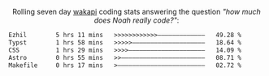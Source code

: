 <p align="center">Rolling seven day <a href="https://wakapi.dev/"/>wakapi</a> coding stats answering the question <i>"how much does Noah really code?"</i>:</p>
<!--START_SECTION:waka-->

```txt
Ezhil        5 hrs 11 mins   >>>>>>>>>>>>—————————————   49.28 %
Typst        1 hrs 58 mins   >>>>>————————————————————   18.64 %
CSS          1 hrs 29 mins   >>>>—————————————————————   14.09 %
Astro        0 hrs 55 mins   >>———————————————————————   08.71 %
Makefile     0 hrs 17 mins   >————————————————————————   02.72 %
```

<!--END_SECTION:waka-->
